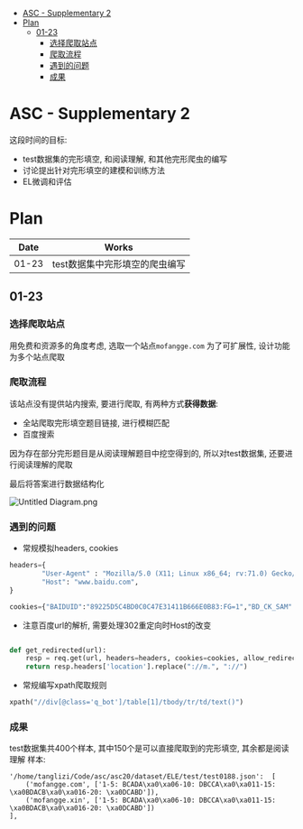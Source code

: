 
<!-- vim-markdown-toc Marked -->

* [ASC - Supplementary 2](#asc---supplementary-2)
* [Plan](#plan)
    * [01-23](#01-23)
        * [选择爬取站点](#选择爬取站点)
        * [爬取流程](#爬取流程)
        * [遇到的问题](#遇到的问题)
        * [成果](#成果)

<!-- vim-markdown-toc -->

# ASC - Supplementary 2

这段时间的目标:
- test数据集的完形填空, 和阅读理解, 和其他完形爬虫的编写
- 讨论提出针对完形填空的建模和训练方法
- EL微调和评估


# Plan

| Date  | Works                          |
|-------|--------------------------------|
| 01-23 | test数据集中完形填空的爬虫编写 |


## 01-23

### 选择爬取站点

用免费和资源多的角度考虑, 选取一个站点`mofangge.com`
为了可扩展性, 设计功能为多个站点爬取


### 爬取流程

该站点没有提供站内搜索, 要进行爬取, 有两种方式**获得数据**:
- 全站爬取完形填空题目链接, 进行模糊匹配
- 百度搜索

因为存在部分完形题目是从阅读理解题目中挖空得到的, 所以对test数据集, 还要进行阅读理解的爬取

最后将答案进行数据结构化

![Untitled Diagram.png](https://i.loli.net/2020/01/23/1Oj3MRwodSDAmFc.png)


### 遇到的问题

- 常规模拟headers, cookies
```python
headers={
        "User-Agent" : "Mozilla/5.0 (X11; Linux x86_64; rv:71.0) Gecko/20100101 Firefox/71.0",
        "Host": "www.baidu.com",
}

cookies={"BAIDUID":"89225D5C4BD0C0C47E31411B666E0B83:FG=1","BD_CK_SAM":"1","BD_HOME":"1","BD_UPN":"133352" ...

```

- 注意百度url的解析, 需要处理302重定向时Host的改变
```python

def get_redirected(url):
    resp = req.get(url, headers=headers, cookies=cookies, allow_redirects=False)
    return resp.headers['location'].replace("://m.", "://")

```

- 常规编写xpath爬取规则
```python
xpath("//div[@class='q_bot']/table[1]/tbody/tr/td/text()")
```

### 成果

test数据集共400个样本, 其中150个是可以直接爬取到的完形填空, 其余都是阅读理解
样本:
```
'/home/tanglizi/Code/asc/asc20/dataset/ELE/test/test0188.json':  [
    ('mofangge.com', ['1-5: BCADA\xa0\xa06-10: DBCCA\xa0\xa011-15: \xa0BDACB\xa0\xa016-20: \xa0DCABD']),
    ('mofangge.xin', ['1-5: BCADA\xa0\xa06-10: DBCCA\xa0\xa011-15: \xa0BDACB\xa0\xa016-20: \xa0DCABD'])
],
```
